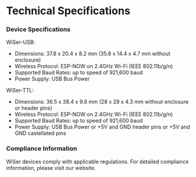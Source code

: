 # Technical Specifications

### Device Specifications <a href="#_toc150171934" id="_toc150171934"></a>

WiSer-USB:

* Dimensions: 37.8 x 20.4 x 8.2 mm (35.8 x 14.4 x 4.7 mm without enclosure)
* Wireless Protocol: ESP-NOW on 2.4GHz Wi-Fi (IEEE 802.11b/g/n)
* Supported Baud Rates: up to speed of 921,600 baud
* Power Supply: USB Bus Power

WiSer-TTL:

* Dimensions: 36.5 x 38.4 x 9.8 mm (28 x 29 x 4.3 mm without enclosure or header pins)
* Wireless Protocol: ESP-NOW on 2.4GHz Wi-Fi (IEEE 802.11b/g/n)
* Supported Baud Rates: up to speed of 921,600 baud
* Power Supply: USB Bus Power or +5V and GND header pins or +5V and GND castellated pins

### Compliance Information <a href="#_toc150171935" id="_toc150171935"></a>

WiSer devices comply with applicable regulations. For detailed compliance information, please visit our website.
